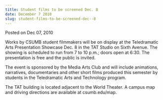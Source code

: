 ```yaml
---
title: Student films to be screened Dec. 8
date: December 7 2010
slug: student-films-to-be-screened-dec--8
---
```





<span class="date">Posted on Dec 07, 2010    </span>
<p>Works by CSUMB student filmmakers will be on display at the
Teledramatic Arts Presentation Showcase Dec. 8 in the TAT Studio on
Sixth Avenue. The showing is scheduled to run from 7 to 10 p.m.;
doors open at 6:30. The presentation is free and the public is
invited.</p>
<p>The event is sponsored by the Media Arts Club and will include
animations, narratives, documentaries and other short films
produced this semester by students in the Teledramatic Arts and
Technology program.</p>
<p>The TAT building is located adjacent to the World Theater. A
campus map and driving directions are available at
csumb.edu/map.</p>





